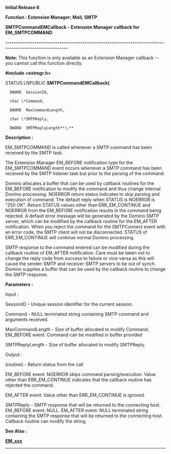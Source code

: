 




<!--
 /\* Font Definitions \*/
 @font-face
 {font-family:Helv;
 panose-1:2 11 6 4 2 2 2 3 2 4;}
@font-face
 {font-family:"Cambria Math";
 panose-1:2 4 5 3 5 4 6 3 2 4;}
 /\* Style Definitions \*/
 p.MsoNormal, li.MsoNormal, div.MsoNormal
 {margin-top:0cm;
 margin-right:0cm;
 margin-bottom:8.0pt;
 margin-left:0cm;
 line-height:107%;
 font-size:11.0pt;
 font-family:"Calibri",sans-serif;}
.MsoChpDefault
 {font-size:11.0pt;}
.MsoPapDefault
 {margin-bottom:8.0pt;
 line-height:107%;}
 /\* Page Definitions \*/
 @page WordSection1
 {size:612.0pt 792.0pt;
 margin:72.0pt 72.0pt 72.0pt 72.0pt;}
div.WordSection1
 {page:WordSection1;}
-->




**Initial Release 6**



**Function : Extension Manager; Mail;
SMTP**



**SMTPCommandEMCallback** **- Extension
Manager callback for EM\_SMTPCOMMAND**


**----------------------------------------------------------------------------------------------------------**



**Note:** This function is only available as an Extension Manager callback
-- you cannot call this function directly.


 


**#include <extmgr.h>**



STATUS
LNPUBLIC **SMTPCommandEMCallback(**  

      DWORD  SessionID,  

      char \*Command,  

      DWORD  MaxCommandLength,  

      char \*SMTPReply,  

      DWORD  SMTPReplyLength**);**



**Description :**



EM\_SMTPCOMMAND
is called whenever a SMTP command has been received by the SMTP task.


      


The
Extension Manager EM\_BEFORE notification type for the EM\_SMTPCOMMAND event
occurs whenever a SMTP command has been received by the SMTP listener task but
prior to the parsing of the command. 


      


Domino
allocates a buffer that can be used by callback routines for the EM\_BEFORE
notification to modify the command and thus change internal Domino processing. 
NOERROR return status indicates to skip parsing and execution of command.  The
default reply when STATUS is NOERROR is "250 OK".  Return STATUS
values other than ERR\_EM\_CONTINUE and NOERROR from the EM\_BEFORE notification
results in the command being rejected.  A default error message will be
generated by the Domino SMTP server, which can be modified by the callback
routine for the EM\_AFTER notification.  When you reject the command for the
SMTPConnect event with an error code,  the SMTP client will not be
disconnected.   STATUS of ERR\_EM\_CONTINUE will continue normal Domino
processing.


      


SMTP
response to the command entered can be modified during the callback routine of
EM\_AFTER notification.  Care must be taken not to change the reply code from
success to failure or vice-versa as this will cause the sender-SMTP and
receiver-SMTP servers to be out of synch.  Domino supplies a buffer that can be
used by the callback routine to change the SMTP response.


 


**Parameters :**



Input :  

SessionID  -  Unique session identifier for the current session.  

  

Command  -  NULL terminated string containing SMTP command and arguments
received.  

  

MaxCommandLength  -   Size of buffer allocated to modify Command.   EM\_BEFORE
event: Command can be modified in buffer provided  

  

SMTPReplyLength  -  Size of buffer allocated to modify SMTPReply.  

  




Output :  

(routine)  -  Return status from the call   

EM\_BEFORE event: NOERROR skips command parsing/execution.  Value other than
ERR\_EM\_CONTINUE indicates that the callback routine has rejected the command.    

EM\_AFTER event: Value other than ERR\_EM\_CONTINUE is ignored.  

  

  

SMTPReply  -  SMTP response that will be returned to the connecting host. 
EM\_BEFORE event: NULL.  EM\_AFTER event: NULL terminated string containing the
SMTP response that will be returned to the connecting host.  Callback routine
can modify the string.  

  




 **See Also :**


**[EM\_xxx](notes:///8525872100478C66/61FD4E9848264AD28525620B006BA8BD/CCB2911F1DF6C7AF8525681000480140)**



----------------------------------------------------------------------------------------------------------


 





